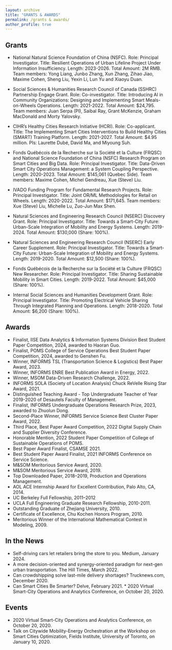 ```yaml
---
layout: archive
title: "GRANTS & AWARDS"
permalink: /grants & awards/
author_profile: true
---
```


Grants
---
* National Natural Science Foundation of China (NSFC).
  Role: Principal Investigator.
  Title: Resilient Operations of Urban Lifeline Project Under Information Insufficiency.
  Length: 2023-2026.
  Total Amount: 2M RMB.
  Team members: Yong Liang, Junbo Zhang, Xun Zhang, Zihao Jiao, Maxime Cohen, Sheng Liu, Yexin Li, Lun Yu and Xiaoyu Duan. 

* Social Sciences & Humanities Research Council of Canada (SSHRC) Partnership Engage Grant.
  Role: Co-investigator.
  Title: Introducing AI in Community Organizations: Designing and Implementing Smart Meals-on-Wheels Operations.
  Length: 2021-2022.
  Total Amount: $24,795.
  Team members: Juan Serpa (PI), Saibal Ray, Grant McKenzie, Graham MacDonald and Morty Yalovsky.

* CIHR’s Healthy Cities Research Initiative (HCRI).
  Role: Co-applicant.
  Title: The Implementing Smart Cities Interventions to Build Healthy Cities (SMART) Training Platform.
  Length: 2021-2027.
  Total Amount: $4.95 million.
  PIs: Laurette Dubé, David Ma, and Miyoung Suh.

* Fonds Québécois de la Recherche sur la Société et la Culture (FRQSC) and National Science Foundation of China (NSFC) Research Program on Smart      Cities and Big Data.
  Role: Principal Investigator.
  Title: Data-Driven Smart City Operations Management: a System Coupling Perspective.
  Length: 2020-2023.
  Total Amount: $145,061 (Quebec Side).
  Team members: Maxime Cohen, Michel Gendreau, Xue (Steve) Liu.

* IVADO Funding Program for Fundamental Research Projects.
  Role: Principal Investigator.
  Title: Joint OR/ML Methodologies for Retail on Wheels.
  Length: 2020-2022.
  Total Amount: $171,645.
  Team members: Xue (Steve) Liu, Michelle Lu, Zuo-Jun Max Shen.

* Natural Sciences and Engineering Research Council (NSERC) Discovery Grant.
  Role: Principal Investigator.
  Title: Towards a Smart-City Future: Urban-Scale Integration of Mobility and Energy Systems.
  Length: 2019-2024.
  Total Amount: $130,000 (Share: 100%).

* Natural Sciences and Engineering Research Council (NSERC) Early Career Supplement.
Role: Principal Investigator.
Title: Towards a Smart-City Future: Urban-Scale Integration of Mobility and Energy Systems.
Length: 2019-2020.
Total Amount: $12,500 (Share: 100%).

* Fonds Québécois de la Recherche sur la Société et la Culture (FRQSC) New Researcher.
  Role: Principal Investigator.
  Title: Sharing Sustainable Mobility in Smart Cities.
  Length: 2019-2022.
  Total Amount: $45,000 (Share: 100%).
​
* Internal Social Sciences and Humanities Development Grant.
  Role: Principal Investigator.
  Title: Promoting Electrical Vehicle Sharing Through Integrated Planning and Operations.
  Length: 2018-2020.
  Total Amount: $6,200 (Share: 100%).

Awards
---
* Finalist, IISE Data Analytics & Information Systems Division Best Student Paper Competition, 2024, awarded to Haoran Guo.
* Finalist, POMS College of Service Operations Best Student Paper Competition, 2024, awarded to Genshen Fu.
* ​Winner, INFORMS TSL (Transportation Science & Logistics) Best Paper Award, 2023.
* Winner, INFORMS ENRE Best Publication Award in Energy, 2022.
* Winner, MSOM Data-Driven Research Challenge, 2022.
* INFORMS SOLA (Society of Location Analysis) Chuck ReVelle Rising Star Award, 2021.
* ​Distinguished Teaching Award - Top Undergraduate Teacher of Year 2019-2020 of Desautels Faculty of Management.
* Finalist, INFORMS Undergraduate Operations Research Prize, 2023, awarded to Zhuolun Dong. ​
* Second-Place Winner, INFORMS Service Science Best Cluster Paper Award, 2022.
* Third Place, Best Paper Award Competition, 2022 Digital Supply Chain and Supplier Diversity Conference.
* Honorable Mention, 2022 Student Paper Competition of College of Sustainable Operations of POMS.
* Best Paper Award Finalist, CSAMSE 2021.
* Best Student Paper Award Finalist, 2021 INFORMS Conference on Service Science.
* M&SOM Meritorious Service Award, 2020.
* M&SOM Meritorious Service Award, 2019.
* Top Downloaded Paper, 2018–2019, Production and Operations Management.
* AOL ACE Internship Award for Excellent Contribution, Palo Alto, CA, 2014.
* UC Berkeley Full Fellowship, 2011–2012
* UCLA Full Engineering Graduate Research Fellowship, 2010-2011.
* Outstanding Graduate of Zhejiang University, 2010.
* Certificate of Excellence, Chu Kochen Honors Program, 2010.
* Meritorious Winner of the International Mathematical Contest in Modeling, 2009.

In the News
---
* Self-driving cars let retailers bring the store to you. Medium, January 2024. 
* A more decision-oriented and synergy-oriented paradigm for next-gen urban transportation. The Hill Times, March 2022. 
* Can crowdshipping solve last-mile delivery shortages? Trucknews.com, December 2020.
* Can Smart Cities Be Smarter? Delve, February 2021.
​* 2020 Virtual Smart-City Operations and Analytics Conference, on October 20, 2020.

Events
---
* ​2020 Virtual Smart-City Operations and Analytics Conference, on October 20, 2020.
* Talk on Citywide Mobility-Energy Orchestration at the Workshop on Smart Cities Optimization, Fields Institute, University of Toronto, on January 10, 2020.
